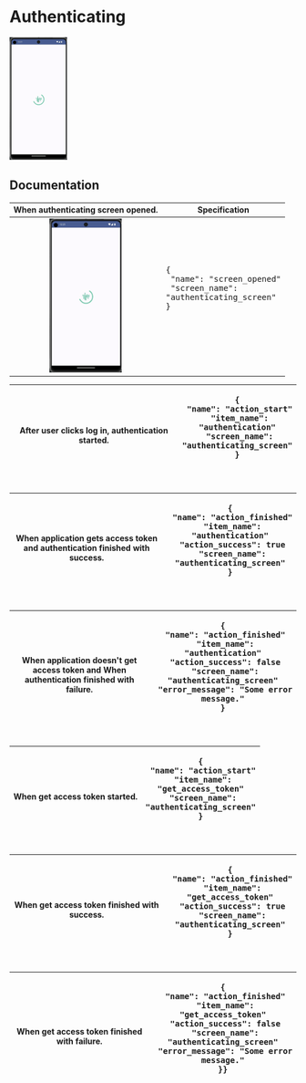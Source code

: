 # Authenticating

<img src="../analytics_imgs/authenticating/authenticating_screen.png" width=20% height=20%>

## Documentation

|                             When authenticating screen opened.                              | Specification                                                                                      |
|:-------------------------------------------------------------------------------------------:|----------------------------------------------------------------------------------------------------|
| <img src="../analytics_imgs/authenticating/authenticating_screen.png" width=50% height=50%> | <pre>{<br />   "name": "screen_opened"<br />   "screen_name": "authenticating_screen"<br />}<pre/> |

| After user clicks log in, authentication started. | <pre>{<br />   "name": "action_start"<br />   "item_name": "authentication"<br />   "screen_name": "authenticating_screen"<br />}<pre/> |
|:-------------------------------------------------:|-----------------------------------------------------------------------------------------------------------------------------------------|

| When application gets access token and authentication finished with success. | <pre>{<br />   "name": "action_finished"<br />   "item_name": "authentication"<br />   "action_success": true<br />   "screen_name": "authenticating_screen"<br />}<pre/> |
|:----------------------------------------------------------------------------:|---------------------------------------------------------------------------------------------------------------------------------------------------------------------------|

| When application doesn't get access token and  When authentication finished with failure. | <pre>{<br />   "name": "action_finished"<br />   "item_name": "authentication"<br />   "action_success": false<br />   "screen_name": "authenticating_screen"<br />   "error_message": "Some error message."<br />}<pre/> |
|:-----------------------------------------------------------------------------------------:|---------------------------------------------------------------------------------------------------------------------------------------------------------------------------------------------------------------------------|

| When get access token started. | <pre>{<br />   "name": "action_start"<br />   "item_name": "get_access_token"<br />   "screen_name": "authenticating_screen"<br />}<pre/> |
|:------------------------------:|-------------------------------------------------------------------------------------------------------------------------------------------|

| When get access token finished with success. | <pre>{<br />   "name": "action_finished"<br />   "item_name": "get_access_token"<br />   "action_success": true<br />   "screen_name": "authenticating_screen"<br />}<pre/> |
|:--------------------------------------------:|-----------------------------------------------------------------------------------------------------------------------------------------------------------------------------|

| When get access token finished with failure. | <pre>{<br />   "name": "action_finished"<br />   "item_name": "get_access_token"<br />   "action_success": false<br />   "screen_name": "authenticating_screen"<br />   "error_message": "Some error message."<br />}}<pre/> |
|:--------------------------------------------:|------------------------------------------------------------------------------------------------------------------------------------------------------------------------------------------------------------------------------|
